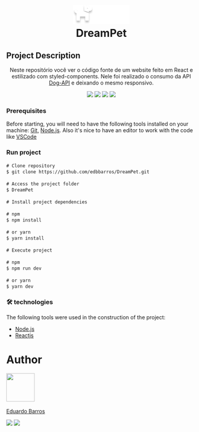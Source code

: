 <h1 align="center">
  <img src="src/icons/icone.svg" width="150" height="50">
  <br>
  DreamPet
</h1>

## Project Description

<p align="center">Neste repositório você ver o código fonte de um website feito em React e estilizado com styled-components. Nele foi realizado o consumo da API <a href="https://dog.ceo/dog-api/documentation/">Dog-API</a> e deixando o mesmo responsivo. 
</p>

<div align="center">
  <img src="https://img.shields.io/badge/vite-Reactjs-blue">
  <img src="https://img.shields.io/badge/license-GPLv3-brightgreen">
  <img src="https://img.shields.io/badge/node-v16.13.2-blue">
  <img src="https://img.shields.io/badge/npm-v8.5.4-blue">
</div>


### Prerequisites

Before starting, you will need to have the following tools installed on your machine:
[Git](https://git-scm.com), [Node.js](https://nodejs.org/en/).
Also it's nice to have an editor to work with the code like [VSCode](https://code.visualstudio.com/)

### Run project

```
# Clone repository
$ git clone https://github.com/edbbarros/DreamPet.git

# Access the project folder
$ DreamPet

# Install project dependencies

# npm
$ npm install

# or yarn
$ yarn install

# Execute project

# npm
$ npm run dev

# or yarn
$ yarn dev
```

### 🛠 technologies

The following tools were used in the construction of the project:

- [Node.js](https://nodejs.org/en/)
- [Reactjs](https://reactjs.org/)

# Author

<img src="https://avatars.githubusercontent.com/u/39862684?v=4" width="75" height="75px">

<a href="https://github.com/edbbarros">Eduardo Barros</a>

<div>
  <img src="https://img.shields.io/badge/linkedIn-edbbarros-blue">
  <img src="https://img.shields.io/badge/outlook-edbbarros@hotmail.com-blue">
</div>